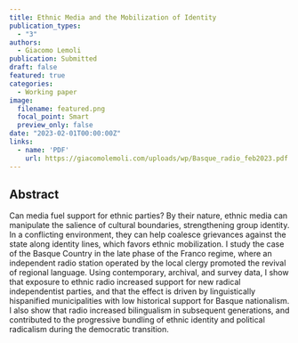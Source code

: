 ```yaml
---
title: Ethnic Media and the Mobilization of Identity
publication_types:
  - "3"
authors:
  - Giacomo Lemoli
publication: Submitted
draft: false
featured: true
categories:
  - Working paper
image:
  filename: featured.png
  focal_point: Smart
  preview_only: false
date: "2023-02-01T00:00:00Z"
links:
  - name: 'PDF'
    url: https://giacomolemoli.com/uploads/wp/Basque_radio_feb2023.pdf
---
```


## Abstract

Can media fuel support for ethnic parties? By their nature, ethnic media can manipulate the salience of cultural boundaries, strengthening group identity. In a conflicting environment, they can help coalesce grievances against the state along identity lines, which favors ethnic mobilization. I study the case of the Basque Country in the late phase of the Franco regime, where an independent radio station operated by the local clergy promoted the revival of regional language. Using contemporary, archival, and survey data, I show that exposure to ethnic radio increased support for new radical independentist parties, and that the effect is driven by linguistically hispanified municipalities with low historical support for Basque nationalism. I also show that radio increased bilingualism in subsequent generations, and contributed to the progressive bundling of ethnic identity and political radicalism during the democratic transition.

